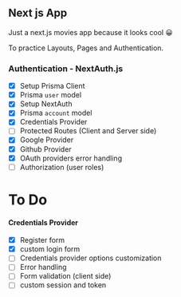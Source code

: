 ## Next js App

Just a next.js movies app because it looks cool 😀

To practice Layouts, Pages and Authentication.

### Authentication - NextAuth.js

* [X] Setup Prisma Client
* [X] Prisma `user` model
* [X] Setup NextAuth
* [X] Prisma `account` model
* [X] Credentials Provider
* [ ] Protected Routes (Client and Server side)
* [X] Google Provider
* [X] Github Provider
* [X] OAuth providers error handling
* [ ] Authorization (user roles)

# To Do

#### Credentials Provider

* [X] Register form
* [X] custom login form
* [ ] Credentials provider options customization
* [ ] Error handling
* [ ] Form validation (client side)
* [ ] custom session and token
